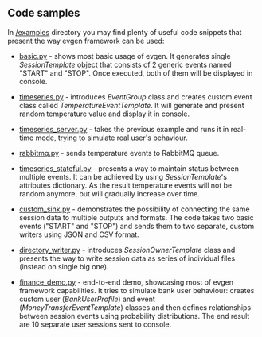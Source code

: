 ## Code samples

In [/examples](https://github.com/MichalZylinski/evgen/tree/master/examples) directory you may find plenty of useful code snippets that present the way evgen framework can be used:
* [basic.py](https://raw.githubusercontent.com/MichalZylinski/evgen/master/examples/basic.py) - shows most basic usage of evgen. It generates single *SessionTemplate* object that consists of 2 generic events named "START" and "STOP". Once executed, both of them will be displayed in console.

* [timeseries.py](https://raw.githubusercontent.com/MichalZylinski/evgen/master/examples/timeseries.py) - introduces *EventGroup* class and creates custom event class called *TemperatureEventTemplate*. It will generate and present random temperature value and display it in console.

* [timeseries_server.py](https://raw.githubusercontent.com/MichalZylinski/evgen/master/examples/timeseries_server.py) - takes the previous example and runs it in real-time mode, trying to simulate real user's behaviour.

* [rabbitmq.py](https://raw.githubusercontent.com/MichalZylinski/evgen/master/examples/rabbitmq.py) - sends temperature events to RabbitMQ queue.

* [timeseries_stateful.py](https://raw.githubusercontent.com/MichalZylinski/evgen/master/examples/timeseries_stateful.py) - presents a way to maintain status between multiple events. It can be achieved by using *SessionTemplate*'s attributes dictionary. As the result temperature events will not be random anymore, but will gradually increase over time.

* [custom_sink.py](https://raw.githubusercontent.com/MichalZylinski/evgen/master/examples/custom_sink.py) - demonstrates the possibility of connecting the same session data to multiple outputs and formats. The code takes two basic events ("START" and "STOP") and sends them to two separate, custom writers using JSON and CSV format.

* [directory_writer.py](https://raw.githubusercontent.com/MichalZylinski/evgen/master/examples/directory_writer.py) - introduces *SessionOwnerTemplate* class and presents the way to write session data as series of individual files (instead on single big one).

* [finance_demo.py](https://raw.githubusercontent.com/MichalZylinski/evgen/master/examples/finance_demo.py) - end-to-end demo, showcasing most of evgen framework capabilities. It tries to simulate bank user behaviour: creates custom user (*BankUserProfile*) and event (*MoneyTransferEventTemplate*) classes and then defines relationships between session events using probability distributions. The end result are 10 separate user sessions sent to console.